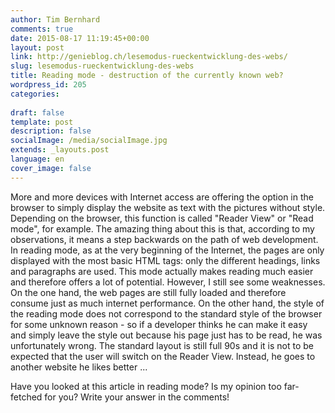 ```yaml
---
author: Tim Bernhard
comments: true
date: 2015-08-17 11:19:45+00:00
layout: post
link: http://genieblog.ch/lesemodus-rueckentwicklung-des-webs/
slug: lesemodus-rueckentwicklung-des-webs
title: Reading mode - destruction of the currently known web?
wordpress_id: 205
categories:
  
draft: false
template: post
description: false
socialImage: /media/socialImage.jpg
extends: _layouts.post
language: en
cover_image: false
---
```


More and more devices with Internet access are offering the option in the browser to simply display the website as text with the pictures without style. Depending on the browser, this function is called "Reader View" or "Read mode", for example. The amazing thing about this is that, according to my observations, it means a step backwards on the path of web development. In reading mode, as at the very beginning of the Internet, the pages are only displayed with the most basic HTML tags: only the different headings, links and paragraphs are used. This mode actually makes reading much easier and therefore offers a lot of potential. However, I still see some weaknesses. On the one hand, the web pages are still fully loaded and therefore consume just as much internet performance. On the other hand, the style of the reading mode does not correspond to the standard style of the browser for some unknown reason - so if a developer thinks he can make it easy and simply leave the style out because his page just has to be read, he was unfortunately wrong. The standard layout is still full 90s and it is not to be expected that the user will switch on the Reader View. Instead, he goes to another website he likes better ...

Have you looked at this article in reading mode? Is my opinion too far-fetched for you? Write your answer in the comments!
